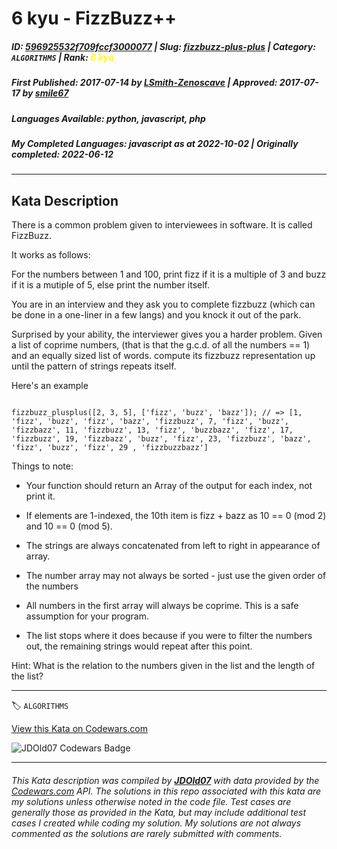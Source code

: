# 6 kyu - FizzBuzz++

##### **ID**: [596925532f709fccf3000077](https://www.codewars.com/kata/596925532f709fccf3000077) | **Slug**: [fizzbuzz-plus-plus](https://www.codewars.com/kata/596925532f709fccf3000077) | **Category**: `ALGORITHMS` | **Rank**: <span style="color:yellow">6 kyu</span>

##### **First Published**: 2017-07-14 ***by*** [LSmith-Zenoscave](https://www.codewars.com/users/LSmith-Zenoscave) | **Approved**: 2017-07-17 ***by*** [smile67](https://www.codewars.com/users/smile67)

##### **Languages Available**: python, javascript, php

##### **My Completed Languages**: javascript ***as at*** 2022-10-02 | **Originally completed**: 2022-06-12

---

## Kata Description


There is a common problem given to interviewees in software. It is called FizzBuzz.

It works as follows:

For the numbers between 1 and 100, print fizz if it is a multiple of 3 and buzz if it is a mutiple of 5, else print the number itself.



You are in an interview and they ask you to complete fizzbuzz (which can be done in a one-liner in a few langs) and you knock it out of the park.



Surprised by your ability, the interviewer gives you a harder problem. Given a list of coprime numbers, (that is that the g.c.d. of all the numbers == 1) and an equally sized list of words. compute its fizzbuzz representation up until the pattern of strings repeats itself. 



Here's an example



```

fizzbuzz_plusplus([2, 3, 5], ['fizz', 'buzz', 'bazz']); // => [1, 'fizz', 'buzz', 'fizz', 'bazz', 'fizzbuzz', 7, 'fizz', 'buzz', 'fizzbazz', 11, 'fizzbuzz', 13, 'fizz', 'buzzbazz', 'fizz', 17, 'fizzbuzz', 19, 'fizzbazz', 'buzz', 'fizz', 23, 'fizzbuzz', 'bazz', 'fizz', 'buzz', 'fizz', 29 , 'fizzbuzzbazz']

```



Things to note: 

 * Your function should return an Array of the output for each index, not print it.

 * If elements are 1-indexed, the 10th item is fizz + bazz as 10 == 0 (mod 2) and 10 == 0 (mod 5).

 * The strings are always concatenated from left to right in appearance of array.

 * The number array may not always be sorted - just use the given order of the numbers

 * All numbers in the first array will always be coprime. This is a safe assumption for your program.

 * The list stops where it does because if you were to filter the numbers out, the remaining strings would repeat after this point.

 

Hint: What is the relation to the numbers given in the list and the length of the list?

---


🏷 `ALGORITHMS`


[View this Kata on Codewars.com](https://www.codewars.com/kata/596925532f709fccf3000077)

![](https://www.codewars.com/users/jdold07/badges/large "JDOld07 Codewars Badge")

---

###### *This Kata description was compiled by [**JDOld07**](https://tpstech.dev) with data provided by the [Codewars.com](https://www.codewars.com) API.  The solutions in this repo associated with this kata are my solutions unless otherwise noted in the code file.  Test cases are generally those as provided in the Kata, but may include additional test cases I created while coding my solution.  My solutions are not always commented as the solutions are rarely submitted with comments.*
